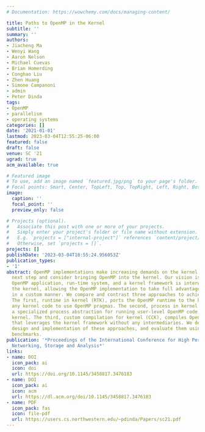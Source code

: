 ```yaml
---
# Documentation: https://wowchemy.com/docs/managing-content/

title: Paths to OpenMP in the Kernel
subtitle: ''
summary: ''
authors:
- Jiacheng Ma
- Wenyi Wang
- Aaron Nelson
- Michael Cuevas
- Brian Homerding
- Conghao Liu
- Zhen Huang
- Simone Campanoni
- admin
- Peter Dinda
tags:
- OpenMP
- parallelism
- operating systems
categories: []
date: '2021-01-01'
lastmod: 2023-03-04T12:55:25-06:00
featured: false
draft: false
venue: SC '21
ugrad: true
acm_available: true

# Featured image
# To use, add an image named `featured.jpg/png` to your page's folder.
# Focal points: Smart, Center, TopLeft, Top, TopRight, Left, Right, BottomLeft, Bottom, BottomRight.
image:
  caption: ''
  focal_point: ''
  preview_only: false

# Projects (optional).
#   Associate this post with one or more of your projects.
#   Simply enter your project's folder or file name without extension.
#   E.g. `projects = ["internal-project"]` references `content/project/deep-learning/index.md`.
#   Otherwise, set `projects = []`.
projects: []
publishDate: '2023-03-04T18:55:24.956053Z'
publication_types:
- '1'
abstract: OpenMP implementations make increasing demands on the kernel. We take the
  next step and consider bringing OpenMP into the kernel. Our vision is that the entire
  OpenMP application, run-time system, and a kernel framework is interwoven to become
  the kernel, allowing the OpenMP implementation to take full advantage of the hardware
  in a custom manner. We compare and contrast three approaches to achieving this goal.
  The first, runtime in kernel (RTK), ports the OpenMP runtime to the kernel, allowing
  any kernel code to use OpenMP pragmas. The second, process in kernel (PIK) adds
  a specialized process abstraction for running user-level OpenMP code within the
  kernel. The third, custom compilation for kernel (CCK), compiles OpenMP into a form
  that leverages the kernel framework without any intermediaries. We describe the
  design and implementation of these approaches, and evaluate them using NAS and other
  benchmarks.
publication: '*Proceedings of the International Conference for High Performance Computing,
  Networking, Storage and Analysis*'
links:
- name: DOI
  icon_pack: ai
  icon: doi
  url: https://doi.org/10.1145/3458817.3476183
- name: DOI
  icon_pack: ai
  icon: acm
  url: https://dl.acm.org/doi/10.1145/3458817.3476183
- name: PDF
  icon_pack: fas
  icon: file-pdf
  url: https://users.cs.northwestern.edu/~pdinda/Papers/sc21.pdf
---
```

